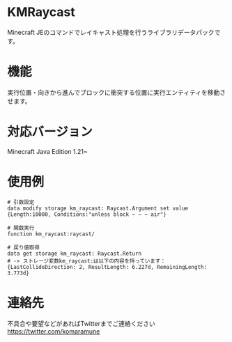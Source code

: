 # KMRaycast
Minecraft JEのコマンドでレイキャスト処理を行うライブラリデータパックです。

# 機能
実行位置・向きから進んでブロックに衝突する位置に実行エンティティを移動させます。

# 対応バージョン
Minecraft Java Edition 1.21~

# 使用例
```
# 引数設定
data modify storage km_raycast: Raycast.Argument set value {Length:10000, Conditions:"unless block ~ ~ ~ air"}

# 関数実行
function km_raycast:raycast/

# 戻り値取得
data get storage km_raycast: Raycast.Return
# -> ストレージ変数km_raycast:は以下の内容を持っています：{LastCollideDirection: 2, ResultLength: 6.227d, RemainingLength: 3.773d}
```

# 連絡先
不具合や要望などがあればTwitterまでご連絡ください
https://twitter.com/komaramune
